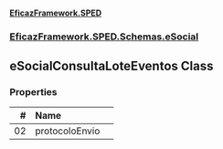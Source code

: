 #### [EficazFramework.SPED](EficazFrameworkSPED.md 'EficazFramework SPED')
### [EficazFramework.SPED.Schemas.eSocial](EficazFramework.SPED.Schemas.eSocial.md 'EficazFramework.SPED.Schemas.eSocial')

## eSocialConsultaLoteEventos Class
### Properties

| # | Name | |
| ---: | :--- | :--- |
| 02 | protocoloEnvio |  |
